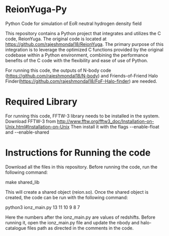 # ReionYuga-Py
Python Code for simulation of EoR neutral hydrogen density field

This repository contains a Python project that integrates and utilizes the C code, ReionYuga.
The original code is located at https://github.com/rajeshmondal18/ReionYuga.
The primary purpose of this integration is to leverage the optimized C functions provided by the original codebase within a Python environment, combining the performance benefits of the C code with the flexibility and ease of use of Python.

For running this code, the outputs of N-body code (https://github.com/rajeshmondal18/N-body) and Friends-of-Friend Halo Finder(https://github.com/rajeshmondal18/FoF-Halo-finder) are needed.

# Required Library
For running this code, FFTW-3 library needs to be installed in the system. 
Download FFTW-3 from http://www.fftw.org/fftw3_doc/Installation-on-Unix.html#Installation-on-Unix
Then install it with the flags --enable-float and --enable-shared

# Instructions for Running the code
Download all the files in this repository. Before running the code, run the following command:

make shared_lib

This will create a shared object (reion.so). Once the shared object is created, the code can be run with the following command:

python3 ionz_main.py 13 11 10 9 8 7

Here the numbers after the ionz_main.py are values of redshifts. Before running it, open the ionz_main.py file and update the nbody and halo-catalogue files path as directed in the comments in the code.


